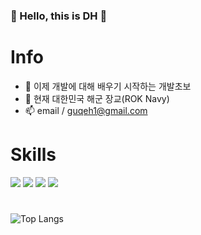 

### 👋  Hello, this is DH  👋



# Info

- 🌱 이제 개발에 대해 배우기 시작하는 개발초보
- 🔭 현재 대한민국 해군 장교(ROK Navy)
- 📫 email / guqeh1@gmail.com


# Skills

<img src="https://img.shields.io/badge/Python-black?style=flat&logo=Python&logoColor=3776AB"/>  <img src="https://img.shields.io/badge/JavaScript-black?style=flat&logo=JavaScript&logoColor=F7DF1E"/> <img src="https://img.shields.io/badge/Html-black?style=flat&logo=Html5&logoColor=E34F26"/>  <img src="https://img.shields.io/badge/CSS3-black?style=flat&logo=CSS3&logoColor=1572B6"/>

# 
![Top Langs](https://github-readme-stats.vercel.app/api/top-langs/?username=PRO-DH&layout=compact&theme=tokyonight)









<!--
**PRO-DH/PRO-DH** is a ✨ _special_ ✨ repository because its `README.md` (this file) appears on your GitHub profile.

Here are some ideas to get you started:

- 🔭 I’m currently working on ...
- 🌱 I’m currently learning ...
- 👯 I’m looking to collaborate on ...
- 🤔 I’m looking for help with ...
- 💬 Ask me about ...
- 📫 How to reach me: ...
- 😄 Pronouns: ...
- ⚡ Fun fact: ...
-->

